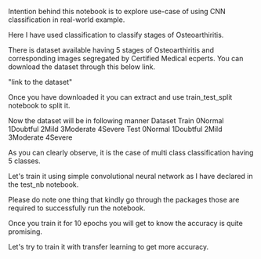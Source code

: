 Intention behind this notebook is to explore use-case of using CNN classification in real-world example.

Here I have used classification to classify stages of Osteoarthiritis.

There is dataset available having 5 stages of Osteoarthiritis and corresponding images segregated by Certified Medical ecperts.
You can download the dataset through this below link.

"link to the dataset"

Once you have downloaded it you can extract and use train_test_split notebook to split it.

Now the dataset will be in following manner
Dataset
    Train
        0Normal
        1Doubtful
        2Mild
        3Moderate
        4Severe
    Test
        0Normal
        1Doubtful
        2Mild
        3Moderate
        4Severe

As you can clearly observe, it is the case of multi class classification having 5 classes.

Let's train it using simple convolutional neural network as I have declared in the test_nb notebook.

Please do note one thing that kindly go through the packages those are required to successfully run the notebook.

Once you train it for 10 epochs you will get to know the accuracy is quite promising.

Let's try to train it with transfer learning to get more accuracy.